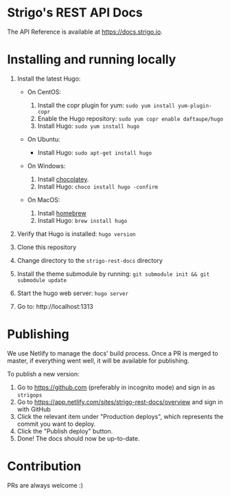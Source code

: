 # Strigo's REST API Docs

The API Reference is available at https://docs.strigo.io.

# Installing and running locally

1. Install the latest Hugo:

    - On CentOS:

        1. Install the copr plugin for yum: `sudo yum install yum-plugin-copr`
        1. Enable the Hugo repository: `sudo yum copr enable daftaupe/hugo`
        1. Install Hugo: `sudo yum install hugo`

    - On Ubuntu:

        - Install Hugo: `sudo apt-get install hugo`

    - On Windows:

        1. Install [chocolatey](https://chocolatey.org/install).
        1. Install Hugo: `choco install hugo -confirm`

    - On MacOS:

        1. Install [homebrew](https://brew.sh/)
        1. Install Hugo: `brew install hugo`

1. Verify that Hugo is installed: `hugo version`
1. Clone this repository
1. Change directory to the `strigo-rest-docs` directory
1. Install the theme submodule by running: `git submodule init && git submodule update`
1. Start the hugo web server: `hugo server`
1. Go to: http://localhost:1313

# Publishing

We use Netlify to manage the docs' build process. Once a PR is merged to master, if everything went well, it will be
available for publishing.

To publish a new version:

1. Go to https://github.com (preferably in incognito mode) and sign in as `strigops`
1. Go to https://app.netlify.com/sites/strigo-rest-docs/overview and sign in with GitHub
1. Click the relevant item under "Production deploys", which represents the commit you want to deploy.
1. Click the "Publish deploy" button.
1. Done! The docs should now be up-to-date.

# Contribution

PRs are always welcome :)
